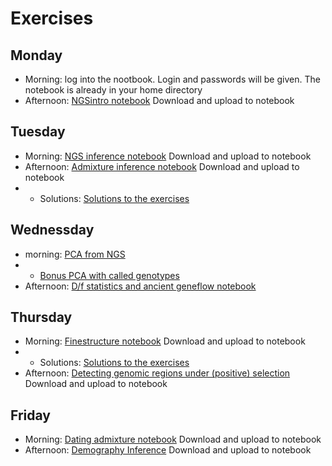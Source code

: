 # Exercises

## Monday
- Morning: log into the nootbook. Login and passwords will be given. The notebook is already in your home directory
- Afternoon: [NGSintro notebook](NGSintro.ipynb) Download and upload to notebook
## Tuesday
- Morning: [NGS inference notebook](NGS_inference.ipynb) Download and upload to notebook
- Afternoon: [Admixture inference notebook](admixExercise_popgen24.ipynb) Download and upload to notebook
- - Solutions: [Solutions to the exercises](AdmixtureSolutions2024.pdf)
## Wednessday
- morning: [PCA from NGS](summer2024-PCA.ipynb)
 - - [Bonus PCA with called genotypes](summer2024-PCA-CalledGenotypes.ipynb)
- Afternoon: [D/f statistics and ancient geneflow notebook](f_stats.ipynb)
## Thursday
- Morning: [Finestructure notebook](ChromoPainterFineSTRUCTUREPractical.ipynb) Download and upload to notebook
- - Solutions: [Solutions to the exercises](CopenhagenPopgenWorkshop2024_ChromoPainterFineSTRUCTUREPracticalSOLN.pdf)
- Afternoon: [Detecting genomic regions under (positive) selection](SelectionScans.ipynb) Download and upload to notebook

## Friday
- Morning: [Dating admixture notebook](DatingAdmixture.ipynb) Download and upload to notebook
- Afternoon: [Demography Inference](summer2024-PSMC_tutorial_2024.ipynb) Download and upload to notebook
